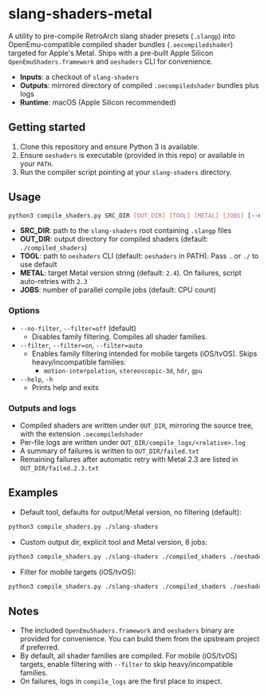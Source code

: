 # slang-shaders-metal

A utility to pre-compile RetroArch slang shader presets (`.slangp`) into OpenEmu-compatible compiled shader bundles (`.oecompiledshader`) targeted for Apple's Metal. Ships with a pre-built Apple Silicon `OpenEmuShaders.framework` and `oeshaders` CLI for convenience.

- **Inputs**: a checkout of `slang-shaders`
- **Outputs**: mirrored directory of compiled `.oecompiledshader` bundles plus logs
- **Runtime**: macOS (Apple Silicon recommended)

## Getting started

1. Clone this repository and ensure Python 3 is available.
2. Ensure `oeshaders` is executable (provided in this repo) or available in your `PATH`.
3. Run the compiler script pointing at your `slang-shaders` directory.

## Usage

```sh
python3 compile_shaders.py SRC_DIR [OUT_DIR] [TOOL] [METAL] [JOBS] [--no-filter|--filter=off|--filter|--filter=on|--filter=auto] [--help|-h]
```

- **SRC_DIR**: path to the `slang-shaders` root containing `.slangp` files
- **OUT_DIR**: output directory for compiled shaders (default: `./compiled_shaders`)
- **TOOL**: path to `oeshaders` CLI (default: `oeshaders` in PATH). Pass `.` or `./` to use default
- **METAL**: target Metal version string (default: `2.4`). On failures, script auto-retries with `2.3`
- **JOBS**: number of parallel compile jobs (default: CPU count)

### Options

- `--no-filter`, `--filter=off` (default)
  - Disables family filtering. Compiles all shader families.
- `--filter`, `--filter=on`, `--filter=auto`
  - Enables family filtering intended for mobile targets (iOS/tvOS). Skips heavy/incompatible families:
    - `motion-interpolation`, `stereoscopic-3d`, `hdr`, `gpu`
- `--help`, `-h`
  - Prints help and exits

### Outputs and logs

- Compiled shaders are written under `OUT_DIR`, mirroring the source tree, with the extension `.oecompiledshader`
- Per-file logs are written under `OUT_DIR/compile_logs/<relative>.log`
- A summary of failures is written to `OUT_DIR/failed.txt`
- Remaining failures after automatic retry with Metal 2.3 are listed in `OUT_DIR/failed.2.3.txt`

## Examples

- Default tool, defaults for output/Metal version, no filtering (default):

```sh
python3 compile_shaders.py ./slang-shaders
```

- Custom output dir, explicit tool and Metal version, 8 jobs:

```sh
python3 compile_shaders.py ./slang-shaders ./compiled_shaders ./oeshaders 2.4 8
```

- Filter for mobile targets (iOS/tvOS):

```sh
python3 compile_shaders.py ./slang-shaders ./compiled_shaders ./oeshaders 2.4 8 --filter
```

## Notes

- The included `OpenEmuShaders.framework` and `oeshaders` binary are provided for convenience. You can build them from the upstream project if preferred.
- By default, all shader families are compiled. For mobile (iOS/tvOS) targets, enable filtering with `--filter` to skip heavy/incompatible families.
- On failures, logs in `compile_logs` are the first place to inspect.
